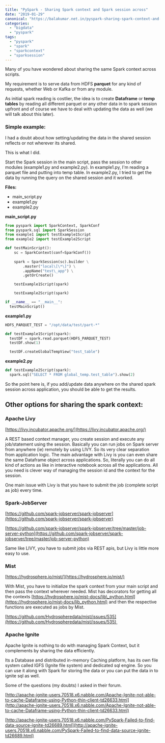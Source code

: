 ```yaml
---
title: "PySpark - Sharing Spark context and Spark session across"
date: "2019-01-29"
canonical: "https://balakumar.net.in/pyspark-sharing-spark-context-and-spark-session-across/"
categories: 
  - "bigdata"
  - "pyspark"
tags: 
  - "pyspark"
  - "spark"
  - "sparkcontext"
  - "sparksession"
---
```


Many of you have wondered about sharing the same Spark context across scripts.

My requirement is to serve data from HDFS **parquet** for any kind of requests, whether Web or Kafka or from any module.

As initial spark reading is costlier, the idea is to create **Dataframe** or **temp tables** by reading all different parquet or any other data in to spark session upfront and of course we have to deal with updating the data as well (we will talk about this later).

### Simple example:

I had a doubt about how setting/updating the data in the shared session reflects or not wherever its shared.

This is what I did.

Start the Spark session in the main script, pass the session to other modules (example1.py and example2.py). In example1.py, I'm reading a parquet file and putting into temp table. In example2.py, I tried to get the data by running the query on the shared session and it worked.

**Files:**

- main_script.py
- example1.py
- example2.py

**main_script.py**

```python
from pyspark import SparkContext, SparkConf
from pyspark.sql import SparkSession
from example1 import testExample1Script
from example2 import testExample2Script

def testMainScript(): 
    sc = SparkContext(conf=SparkConf())
  
    spark = SparkSession(sc).builder \
        .master("local\[\*\]") \
        .appName("test\_app") \
        .getOrCreate()

    testExample1Script(spark)

    testExample2Script(spark)

if __name__ == "__main__":
  testMainScript()
```

**example1.py**

```python
HDFS_PARQUET_TEST = "/opt/data/test/part-*"

def testExample1Script(spark):
  testDF = spark.read.parquet(HDFS_PARQUET_TEST)
  testDF.show(1)

  testDF.createGlobalTempView("test_table")
```

**example2.py**

```python
def testExample2Script(spark):
  spark.sql("SELECT * FROM global_temp.test_table").show(2)
```

So the point here is, if you add/update data anywhere on the shared spark session across application, you should be able to get the results.

## Other options for sharing the spark context:

### Apache Livy

[https://livy.incubator.apache.org/](https://livy.incubator.apache.org/)

A REST based context manager, you create session and execute any job/statement using the session. Basically you can run jobs on Spark server from anywhere (ie) remotely by using LIVY. So its very clear separation from application logic. The main advantage with Livy is you can even share the same Dataframe object across applications. So, literally you can do all kind of actions as like in interactive notebook across all the applications. All you need is clever way of managing the session id and the context for the session. 

One main issue with Livy is that you have to submit the job (complete script as job) every time.

### Spark-JobServer

[https://github.com/spark-jobserver/spark-jobserver](https://github.com/spark-jobserver/spark-jobserver)

[https://github.com/spark-jobserver/spark-jobserver/tree/master/job-server-python](https://github.com/spark-jobserver/spark-jobserver/tree/master/job-server-python)

Same like LIVY, you have to submit jobs via REST apis, but Livy is little more easy to use.

### Mist

[https://hydrosphere.io/mist/](https://hydrosphere.io/mist/)

With Mist, you have to initialize the spark context from your main script and then pass the context wherever needed. Mist has decorators for getting all the contexts [https://hydrosphere.io/mist-docs/lib\_python.html](https://hydrosphere.io/mist-docs/lib_python.html) and then the respective functions are executed as jobs by Mist.

[https://github.com/Hydrospheredata/mist/issues/535](https://github.com/Hydrospheredata/mist/issues/535) 

### Apache Ignite

Apache Ignite is nothing to do with managing Spark Context, but it complements by sharing the data efficiently.

Its a Database and distributed in-memory Caching platform, has its own file system called IGFS (Ignite file system) and dedicated sql engine. So you can use it along with Spark for storing the data or you can put the data in to ignite sql as well.

Some of the questions (my doubts) I asked in their forum.

[http://apache-ignite-users.70518.x6.nabble.com/Apache-Ignite-not-able-to-cache-Dataframe-using-Python-thin-client-td26633.html](http://apache-ignite-users.70518.x6.nabble.com/Apache-Ignite-not-able-to-cache-Dataframe-using-Python-thin-client-td26633.html)

[http://apache-ignite-users.70518.x6.nabble.com/PySpark-Failed-to-find-data-source-ignite-td26689.html](http://apache-ignite-users.70518.x6.nabble.com/PySpark-Failed-to-find-data-source-ignite-td26689.html)

